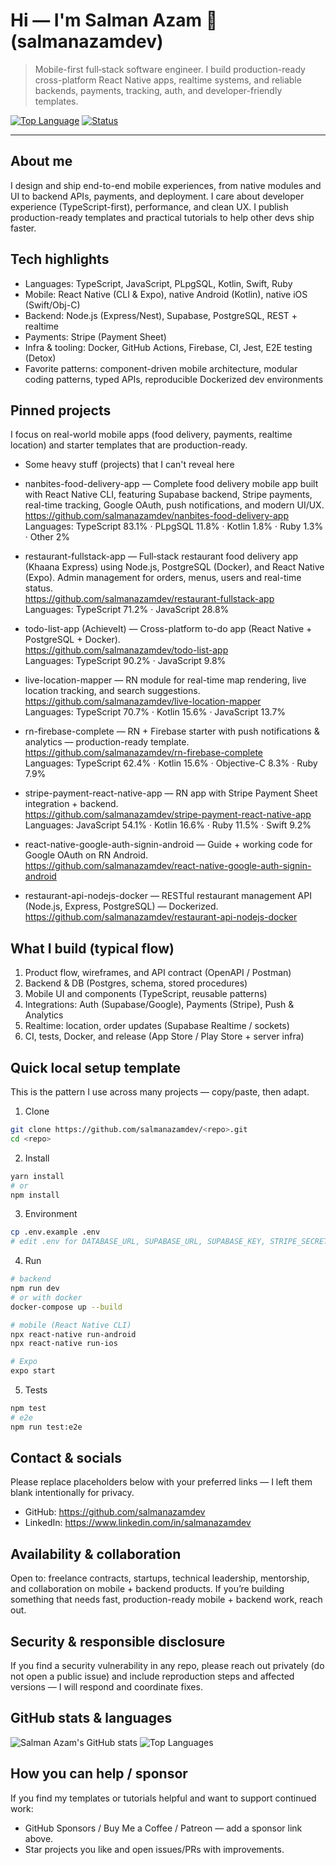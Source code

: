 # Hi — I'm Salman Azam 👋 (salmanazamdev)

> Mobile-first full‑stack software engineer. I build production-ready cross-platform React Native apps, realtime systems, and reliable backends, payments, tracking, auth, and developer-friendly templates.

[![Top Language](https://img.shields.io/badge/top%20language-TypeScript-blue?logo=typescript)]()
[![Status](https://img.shields.io/badge/status-Open%20to%20collab-brightgreen)]()

---

About me
--------
I design and ship end-to-end mobile experiences, from native modules and UI to backend APIs, payments, and deployment. I care about developer experience (TypeScript-first), performance, and clean UX. I publish production-ready templates and practical tutorials to help other devs ship faster.

Tech highlights
---------------
- Languages: TypeScript, JavaScript, PLpgSQL, Kotlin, Swift, Ruby
- Mobile: React Native (CLI & Expo), native Android (Kotlin), native iOS (Swift/Obj-C)
- Backend: Node.js (Express/Nest), Supabase, PostgreSQL, REST + realtime
- Payments: Stripe (Payment Sheet)
- Infra & tooling: Docker, GitHub Actions, Firebase, CI, Jest, E2E testing (Detox)
- Favorite patterns: component-driven mobile architecture, modular coding patterns, typed APIs, reproducible Dockerized dev environments

Pinned projects
---------------
I focus on real-world mobile apps (food delivery, payments, realtime location) and starter templates that are production-ready.

- Some heavy stuff (projects) that I can't reveal here

- nanbites-food-delivery-app — Complete food delivery mobile app built with React Native CLI, featuring Supabase backend, Stripe payments, real-time tracking, Google OAuth, push notifications, and modern UI/UX.  
  https://github.com/salmanazamdev/nanbites-food-delivery-app  
  Languages: TypeScript 83.1% · PLpgSQL 11.8% · Kotlin 1.8% · Ruby 1.3% · Other 2%

- restaurant-fullstack-app — Full‑stack restaurant food delivery app (Khaana Express) using Node.js, PostgreSQL (Docker), and React Native (Expo). Admin management for orders, menus, users and real-time status.  
  https://github.com/salmanazamdev/restaurant-fullstack-app  
  Languages: TypeScript 71.2% · JavaScript 28.8%

- todo-list-app (AchieveIt) — Cross-platform to-do app (React Native + PostgreSQL + Docker).  
  https://github.com/salmanazamdev/todo-list-app  
  Languages: TypeScript 90.2% · JavaScript 9.8%

- live-location-mapper — RN module for real-time map rendering, live location tracking, and search suggestions.  
  https://github.com/salmanazamdev/live-location-mapper  
  Languages: TypeScript 70.7% · Kotlin 15.6% · JavaScript 13.7%

- rn-firebase-complete — RN + Firebase starter with push notifications & analytics — production-ready template.  
  https://github.com/salmanazamdev/rn-firebase-complete  
  Languages: TypeScript 62.4% · Kotlin 15.6% · Objective-C 8.3% · Ruby 7.9%

- stripe-payment-react-native-app — RN app with Stripe Payment Sheet integration + backend.  
  https://github.com/salmanazamdev/stripe-payment-react-native-app  
  Languages: JavaScript 54.1% · Kotlin 16.6% · Ruby 11.5% · Swift 9.2%

- react-native-google-auth-signin-android — Guide + working code for Google OAuth on RN Android.  
  https://github.com/salmanazamdev/react-native-google-auth-signin-android

- restaurant-api-nodejs-docker — RESTful restaurant management API (Node.js, Express, PostgreSQL) — Dockerized.  
  https://github.com/salmanazamdev/restaurant-api-nodejs-docker

What I build (typical flow)
---------------------------
1. Product flow, wireframes, and API contract (OpenAPI / Postman)  
2. Backend & DB (Postgres, schema, stored procedures)  
3. Mobile UI and components (TypeScript, reusable patterns)  
4. Integrations: Auth (Supabase/Google), Payments (Stripe), Push & Analytics  
5. Realtime: location, order updates (Supabase Realtime / sockets)  
6. CI, tests, Docker, and release (App Store / Play Store + server infra)

Quick local setup template
--------------------------
This is the pattern I use across many projects — copy/paste, then adapt.

1. Clone
```bash
git clone https://github.com/salmanazamdev/<repo>.git
cd <repo>
```

2. Install
```bash
yarn install
# or
npm install
```

3. Environment
```bash
cp .env.example .env
# edit .env for DATABASE_URL, SUPABASE_URL, SUPABASE_KEY, STRIPE_SECRET, GOOGLE_CLIENT_ID, etc.
```

4. Run
```bash
# backend
npm run dev
# or with docker
docker-compose up --build

# mobile (React Native CLI)
npx react-native run-android
npx react-native run-ios

# Expo
expo start
```

5. Tests
```bash
npm test
# e2e
npm run test:e2e
```

Contact & socials
-----------------
Please replace placeholders below with your preferred links — I left them blank intentionally for privacy.

- GitHub: https://github.com/salmanazamdev
- LinkedIn: https://www.linkedin.com/in/salmanazamdev

Availability & collaboration
----------------------------
Open to: freelance contracts, startups, technical leadership, mentorship, and collaboration on mobile + backend products. If you’re building something that needs fast, production-ready mobile + backend work, reach out.

Security & responsible disclosure
---------------------------------
If you find a security vulnerability in any repo, please reach out privately (do not open a public issue) and include reproduction steps and affected versions — I will respond and coordinate fixes.

GitHub stats & languages
------------------------
<p float="left">
  <img src="https://github-readme-stats.vercel.app/api?username=salmanazamdev&show_icons=true&theme=radical&hide_border=true" alt="Salman Azam's GitHub stats" />
  <img src="https://github-readme-stats.vercel.app/api/top-langs/?username=salmanazamdev&layout=compact&theme=radical&hide_border=true" alt="Top Languages" />
</p>

How you can help / sponsor
--------------------------
If you find my templates or tutorials helpful and want to support continued work:
- GitHub Sponsors / Buy Me a Coffee / Patreon — add a sponsor link above.
- Star projects you like and open issues/PRs with improvements.

